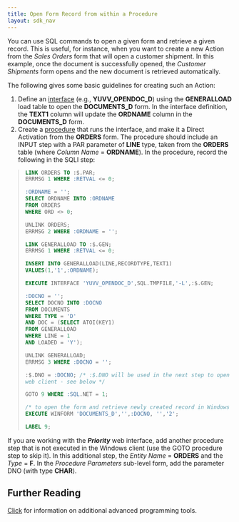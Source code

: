 ```yaml
---
title: Open Form Record from within a Procedure
layout: sdk_nav
---
```


You can use SQL commands to open a given form and retrieve a given
record. This is useful, for instance, when you want to create a new
Action from the *Sales Orders* form that will open a customer
shipment. In this example, once the document is successfully opened, the
*Customer Shipments* form opens and the new document is retrieved
automatically.

The following gives some basic guidelines for creating such an Action:

1.  Define an [interface](Interfaces ) (e.g.,
    **YUVV_OPENDOC_D**) using the **GENERALLOAD** load table to open the
    **DOCUMENTS_D** form. In the interface definition, the **TEXT1**
    column will update the **ORDNAME** column in the **DOCUMENTS_D**
    form.
2.  Create a [procedure](Procedures ) that runs the interface,
    and make it a Direct Activation from the **ORDERS** form. The
    procedure should include an INPUT step with a PAR parameter of
    **LINE** type, taken from the **ORDERS** table (where *Column Name*
    = **ORDNAME**). In the procedure, record the following in the SQLI
    step:

> ```sql
> LINK ORDERS TO :$.PAR;
> ERRMSG 1 WHERE :RETVAL <= 0;
>
> :ORDNAME = '';
> SELECT ORDNAME INTO :ORDNAME 
> FROM ORDERS 
> WHERE ORD <> 0;
>
> UNLINK ORDERS;
> ERRMSG 2 WHERE :ORDNAME = '';
>
> LINK GENERALLOAD TO :$.GEN;
> ERRMSG 1 WHERE :RETVAL <= 0;
>
> INSERT INTO GENERALLOAD(LINE,RECORDTYPE,TEXT1)
> VALUES(1,'1',:ORDNAME);
>
> EXECUTE INTERFACE 'YUVV_OPENDOC_D',SQL.TMPFILE,'-L',:$.GEN;
>
> :DOCNO = '';
> SELECT DOCNO INTO :DOCNO 
> FROM DOCUMENTS 
> WHERE TYPE = 'D' 
> AND DOC = (SELECT ATOI(KEY1) 
> FROM GENERALLOAD 
> WHERE LINE = 1 
> AND LOADED = 'Y');
>
> UNLINK GENERALLOAD;
> ERRMSG 3 WHERE :DOCNO = '';
> 
> :$.DNO = :DOCNO; /* :$.DNO will be used in the next step to open the ORDERS form in a 
> web client - see below */
>
> GOTO 9 WHERE :SQL.NET = 1;
>
> /* to open the form and retrieve newly created record in Windows client: */
> EXECUTE WINFORM 'DOCUMENTS_D','',:DOCNO, '','2';
>
> LABEL 9;
> ```

<!-- TODO: Fix example and text for Web oriented development -->
If you are working with the ***Priority*** web interface, add another
procedure step that is not executed in the Windows client (use the GOTO
procedure step to skip it). In this additional step, the *Entity
Name* = **ORDERS** and the *Type* = **F**. In the *Procedure Parameters*
sub-level form, add the parameter DNO (with type **CHAR**).

## Further Reading 

[Click](Advanced-Programming-Tools ) for information on
additional advanced programming tools.
